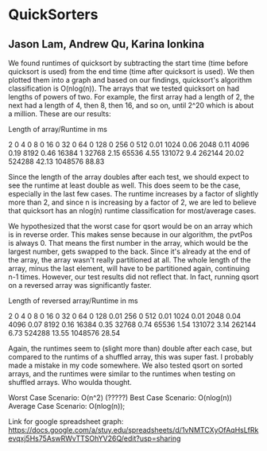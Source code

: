 # QuickSorters
## Jason Lam, Andrew Qu, Karina Ionkina

We found runtimes of quicksort by subtracting the start time (time before quicksort is used) from the end time (time after quicksort is used). We then plotted them into a graph and based on our findings, quicksort's algorithm classification is O(nlog(n)).
The arrays that we tested quicksort on had lengths of powers of two. For example, the first array had a length of 2, the next had a length of 4, then 8, then 16, and so on, until 2^20 which is about a million. These are our results:

Length of array/Runtime in ms

2	0
4	0
8	0
16	0
32	0
64	0
128	0
256	0
512	0.01
1024	0.06
2048	0.11
4096	0.19
8192	0.46
16384	1
32768	2.15
65536	4.55
131072	9.4
262144	20.02
524288	42.13
1048576	88.83

Since the length of the array doubles after each test, we should expect to see the runtime at least double as well. This does seem to be the case, especially in the last few cases. The runtime increases by a factor of slightly more than 2, and since n is increasing by a factor of 2, we are led to believe that quicksort has an nlog(n) runtime classification for most/average cases.

We hypothesized that the worst case for qsort would be on an array which is in reverse order. This makes sense because in our algorithm, the pvtPos is always 0. That means the first number in the array, which would be the largest number, gets swapped to the back. Since it's already at the end of the array, the array wasn't really partitioned at all. The whole length of the array, minus the last element, will have to be partitioned again, continuing n-1 times.
However, our test results did not reflect that. In fact, running qsort on a reversed array was significantly faster.

Length of reversed array/Runtime in ms

2	0
4	0
8	0
16	0
32	0
64	0
128	0.01
256	0
512	0.01
1024	0.01
2048	0.04
4096	0.07
8192	0.16
16384	0.35
32768	0.74
65536	1.54
131072	3.14
262144	6.73
524288	13.55
1048576	28.54

Again, the runtimes seem to (slight more than) double after each case, but compared to the runtims of a shuffled array, this was super fast. I probably made a mistake in my code somewhere.
We also tested qsort on sorted arrays, and the runtimes were similar to the runtimes when testing on shuffled arrays. Who woulda thought.

Worst Case Scenario: O(n^2) (?????)
Best Case Scenario: O(nlog(n))
Average Case Scenario: O(nlog(n));

Link for google spreadsheet graph:
https://docs.google.com/a/stuy.edu/spreadsheets/d/1vNMTCXyOfAqHsLfRkevqxj5Hs75AswRWvTTSOhYV26Q/edit?usp=sharing
